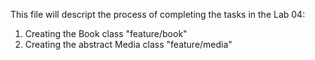 This file will descript the process of completing the tasks in the Lab 04:
1. Creating the Book class "feature/book"
2. Creating the abstract Media class "feature/media"